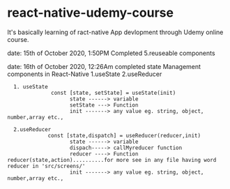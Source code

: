 # react-native-udemy-course
It's basically learning of ract-native App devlopment through Udemy online course.

date: 15th of October 2020, 1:50PM
      Completed 5.reuseable components
      
date: 16th of October 2020, 12:26Am
      completed state Management components in React-Native
      1.useState
      2.useReducer
      
      1. useState
                  const [state, setState] = useState(init)
                        state ------> variable
                        setState ---> Function
                        init -------> any value eg. string, object, number,array etc.,
                  
      2.useReducer
                 const [state,dispatch] = useReducer(reducer,init)
                        state ------> variable
                        dispach-----> callMyreducer function
                        reducer ----> Function        reducer(state,action)..........for more see in any file having word reducer in 'src/screens/'
                        init -------> any value eg. string, object, number,array etc.,
                  
